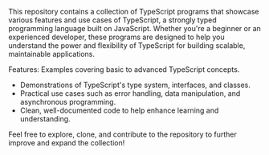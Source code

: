 This repository contains a collection of TypeScript programs that showcase various features and use cases of TypeScript, a strongly typed programming language built on JavaScript. Whether you're a beginner or an experienced developer, these programs are designed to help you understand the power and flexibility of TypeScript for building scalable, maintainable applications.

Features:
Examples covering basic to advanced TypeScript concepts.
- Demonstrations of TypeScript's type system, interfaces, and classes.
- Practical use cases such as error handling, data manipulation, and asynchronous programming.
- Clean, well-documented code to help enhance learning and understanding.

Feel free to explore, clone, and contribute to the repository to further improve and expand the collection!
